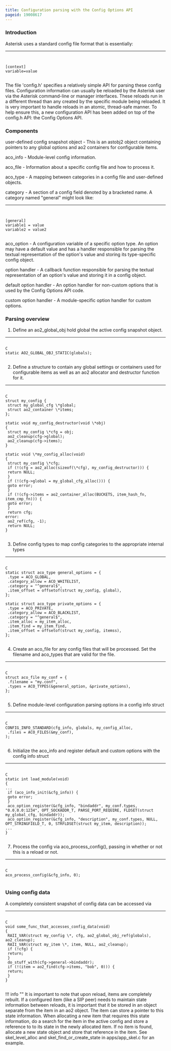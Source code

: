 ```yaml
---
title: Configuration parsing with the Config Options API
pageid: 19008617
---
```


### Introduction


Asterisk uses a standard config file format that is essentially:




---

  
  


```


[context]
variable=value


```


The file 'config.h' specifies a relatively simple API for parsing these config files. Configuration information can usually be reloaded by the Asterisk user via the Asterisk command-line or manager interfaces. These reloads run in a different thread than any created by the specific module being reloaded. It is very important to handle reloads in an atomic, thread-safe manner. To help ensure this, a new configuration API has been added on top of the config.h API: the Config Options API.


### Components


user-defined config snapshot object - This is an astobj2 object containing pointers to any global options and ao2 containers for configurable items.


aco_info - Module-level config information.


aco_file - Information about a specific config file and how to process it.


aco_type - A mapping between categories in a config file and user-defined objects.


category - A section of a config field denoted by a bracketed name. A category named "general" might look like:




---

  
  


```


[general]
variable1 = value
variable2 = value2


```


aco_option - A configuration variable of a specific option type. An option may have a default value and has a handler responsible for parsing the textual representation of the option's value and storing its type-specific config object.


option handler - A callback function responsible for parsing the textual representation of an option's value and storing it in a config object.


default option handler - An option handler for non-custom options that is used by the Config Options API code.


custom option handler - A module-specific option handler for custom options.


### Parsing overview


1. Define an ao2_global_obj hold global the active config snapshot object.



---

  
  


```

C
static AO2_GLOBAL_OBJ_STATIC(globals);


```
2. Define a structure to contain any global settings or containers used for configurable items as well as an ao2 allocator and destructor function for it.



---

  
  


```

C
struct my_config {
 struct my_global_cfg \*global;
 struct ao2_container \*items;
};

static void my_config_destructor(void \*obj)
{
 struct my_config \*cfg = obj;
 ao2_cleanup(cfg->global);
 ao2_cleanup(cfg->items);
}

static void \*my_config_alloc(void)
{
 struct my_config \*cfg;
 if (!(cfg = ao2_alloc(sizeof(\*cfg), my_config_destructor))) {
 return NULL;
 }
 if (!(cfg->global = my_global_cfg_alloc())) {
 goto error;
 }
 if (!(cfg->items = ao2_container_alloc(BUCKETS, item_hash_fn, item_cmp_fn))) {
 goto error;
 }
 return cfg;
error:
 ao2_ref(cfg, -1);
 return NULL;
}


```
3. Define config types to map config categories to the appropriate internal types



---

  
  


```

C
static struct aco_type general_options = {
 .type = ACO_GLOBAL,
 .category_allow = ACO_WHITELIST,
 .category = "^general$",
 .item_offset = offsetof(struct my_config, global),
};

static struct aco_type private_options = {
 .type = ACO_PRIVATE,
 .category_allow = ACO_BLACKLIST,
 .category = "^general$",
 .item_alloc = my_item_alloc,
 .item_find = my_item_find,
 .item_offset = offsetof(struct my_config, itemss),
};


```
4. Create an aco_file for any config files that will be processed. Set the filename and aco_types that are valid for the file.



---

  
  


```

C
struct aco_file my_conf = {
 .filename = "my.conf",
 .types = ACO_TYPES(&general_option, &private_options),
};


```
5. Define module-level configuration parsing options in a config info struct



---

  
  


```

C
CONFIG_INFO_STANDARD(cfg_info, globals, my_config_alloc,
 .files = ACO_FILES(&my_conf),
);


```
6. Initialize the aco_info and register default and custom options with the config info struct



---

  
  


```

C
static int load_module(void)
{
...
 if (aco_info_init(&cfg_info)) {
 goto error;
 }
 aco_option_register(&cfg_info, "bindaddr", my_conf.types, "0.0.0.0:1234", OPT_SOCKADDR_T, PARSE_PORT_REQUIRE, FLDSET(struct my_global_cfg, bindaddr));
 aco_option_register(&cfg_info, "description", my_conf.types, NULL, OPT_STRINGFIELD_T, 0, STRFLDSET(struct my_item, description));
...
}


```
7. Process the config via aco_process_config(), passing in whether or not this is a reload or not.



---

  
  


```

C
aco_process_config(&cfg_info, 0);


```


### Using config data


A completely consistent snapshot of config data can be accessed via




---

  
  


```

C
void some_func_that_accesses_config_data(void)
{
 RAII_VAR(struct my_config \*, cfg, ao2_global_obj_ref(globals), ao2_cleanup);
 RAII_VAR(struct my_item \*, item, NULL, ao2_cleanup);
 if (!cfg) {
 return;
 }
 do_stuff_with(cfg->general->bindaddr);
 if (!(item = ao2_find(cfg->items, "bob", 0))) {
 return;
 }
}


```




!!! info ""
    It is important to note that upon reload, items are completely rebuilt. If a configured item (like a SIP peer) needs to maintain state information between reloads, it is important that it be stored in an object separate from the item in an ao2 object. The item can store a pointer to this state information. When allocating a new item that requires this state information, do a search for the item in the active config and store a reference to to its state in the newly allocated item. If no item is found, allocate a new state object and store that reference in the item. See skel_level_alloc and skel_find_or_create_state in apps/app_skel.c for an example.

      
[//]: # (end-info)



